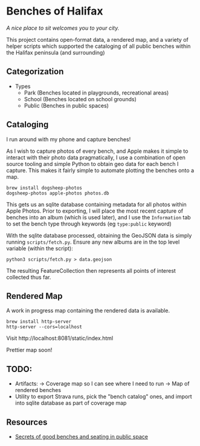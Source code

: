 # Benches of Halifax

_A nice place to sit welcomes you to your city._

This project contains open-format data, a rendered map, and a variety of helper
scripts which supported the cataloging of all public benches within the Halifax
peninsula (and surrounding)

## Categorization

* Types
    * Park (Benches located in playgrounds, recreational areas)
    * School (Benches located on school grounds)
    * Public (Benches in public spaces)

## Cataloging

I run around with my phone and capture benches!

As I wish to capture photos of every bench, and Apple makes it simple to interact with their photo data pragmatically, I use a combination of open source tooling and simple Python to obtain geo data for each bench I capture. This makes it fairly simple to automate plotting the benches onto a map.

```
brew install dogsheep-photos
dogsheep-photos apple-photos photos.db
```

This gets us an sqlite database containing metadata for all photos within Apple Photos. Prior to exporting, I will place the most recent capture of benches into an album (which is used later), and I use the `Information` tab to set the bench type through keywords (eg `type:public` keyword)

With the sqlite database processed, obtaining the GeoJSON data is simply running `scripts/fetch.py`. Ensure any new albums are in the top level variable (within the script):

```
python3 scripts/fetch.py > data.geojson
```

The resulting FeatureCollection then represents all points of interest collected thus far.

## Rendered Map

A work in progress map containing the rendered data is available.

```
brew install http-server
http-server --cors=localhost
```

Visit http://localhost:8081/static/index.html

Prettier map soon!

## TODO:

* Artifacts:
    -> Coverage map so I can see where I need to run
    -> Map of rendered benches
* Utility to export Strava runs, pick the "bench catalog" ones, and import into sqlite database as part of coverage map

## Resources

* [Secrets of good benches and seating in public space](https://issuu.com/stipoteam/docs/benches)
